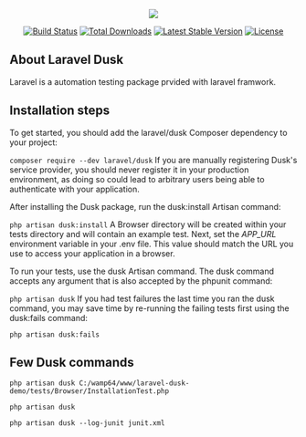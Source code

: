 <p align="center"><img src="https://laravel.com/assets/img/components/logo-laravel.svg"></p>

<p align="center">
<a href="https://travis-ci.org/laravel/framework"><img src="https://travis-ci.org/laravel/framework.svg" alt="Build Status"></a>
<a href="https://packagist.org/packages/laravel/framework"><img src="https://poser.pugx.org/laravel/framework/d/total.svg" alt="Total Downloads"></a>
<a href="https://packagist.org/packages/laravel/framework"><img src="https://poser.pugx.org/laravel/framework/v/stable.svg" alt="Latest Stable Version"></a>
<a href="https://packagist.org/packages/laravel/framework"><img src="https://poser.pugx.org/laravel/framework/license.svg" alt="License"></a>
</p>

## About Laravel Dusk

Laravel is a automation testing package prvided with laravel framwork.

## Installation steps

To get started, you should add the laravel/dusk Composer dependency to your project:

``composer require --dev laravel/dusk``
If you are manually registering Dusk's service provider, you should never register it in your production environment, as doing so could lead to arbitrary users being able to authenticate with your application.

After installing the Dusk package, run the dusk:install Artisan command:

``php artisan dusk:install``
A Browser directory will be created within your tests directory and will contain an example test. Next, set the *APP_URL* environment variable in your .env file. This value should match the URL you use to access your application in a browser.

To run your tests, use the dusk Artisan command. The dusk command accepts any argument that is also accepted by the phpunit command:

``php artisan dusk``
If you had test failures the last time you ran the dusk command, you may save time by re-running the failing tests first using the dusk:fails command:

``php artisan dusk:fails``

## Few Dusk commands

`php artisan dusk C:/wamp64/www/laravel-dusk-demo/tests/Browser/InstallationTest.php`

`php artisan dusk`

`php artisan dusk --log-junit junit.xml`

